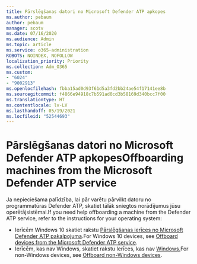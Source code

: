 ```yaml
---
title: Pārslēgšanas datori no Microsoft Defender ATP apkopes
ms.author: pebaum
author: pebaum
manager: scotv
ms.date: 07/16/2020
ms.audience: Admin
ms.topic: article
ms.service: o365-administration
ROBOTS: NOINDEX, NOFOLLOW
localization_priority: Priority
ms.collection: Adm_O365
ms.custom:
- "6024"
- "9002913"
ms.openlocfilehash: fbba15ad0d93f61d5a3fd2bb24ae54f17141ee8b
ms.sourcegitcommit: f4866e94918c7b591ad0cd3b58169d340bcc7f00
ms.translationtype: HT
ms.contentlocale: lv-LV
ms.lasthandoff: 05/19/2021
ms.locfileid: "52544693"
---
```

# <a name="offboarding-machines-from-the-microsoft-defender-atp-service"></a><span data-ttu-id="d33f5-102">Pārslēgšanas datori no Microsoft Defender ATP apkopes</span><span class="sxs-lookup"><span data-stu-id="d33f5-102">Offboarding machines from the Microsoft Defender ATP service</span></span>

<span data-ttu-id="d33f5-103">Ja nepieciešama palīdzība, lai pār varētu pārvilkt datoru no programmatūras Defender ATP, skatiet tālāk sniegtos norādījumus jūsu operētājsistēmai.</span><span class="sxs-lookup"><span data-stu-id="d33f5-103">If you need help offboarding a machine from the Defender ATP service, refer to the instructions for your operating system:</span></span>  

- <span data-ttu-id="d33f5-104">Ierīcēm Windows 10 skatiet rakstu [Pārslēgšanas ierīces no Microsoft Defender ATP pakalpojuma](/windows/security/threat-protection/microsoft-defender-atp/offboard-machines#offboard-windows-10-devices).</span><span class="sxs-lookup"><span data-stu-id="d33f5-104">For Windows 10 devices, see [Offboard devices from the Microsoft Defender ATP service](/windows/security/threat-protection/microsoft-defender-atp/offboard-machines#offboard-windows-10-devices).</span></span>
- <span data-ttu-id="d33f5-105">Ierīcēm, kas nav Windows, skatiet rakstu Ierīces, kas nav [Windows.](/windows/security/threat-protection/microsoft-defender-atp/configure-endpoints-non-windows#offboard-non-windows-devices)</span><span class="sxs-lookup"><span data-stu-id="d33f5-105">For non-Windows devices, see [Offboard non-Windows devices](/windows/security/threat-protection/microsoft-defender-atp/configure-endpoints-non-windows#offboard-non-windows-devices).</span></span>